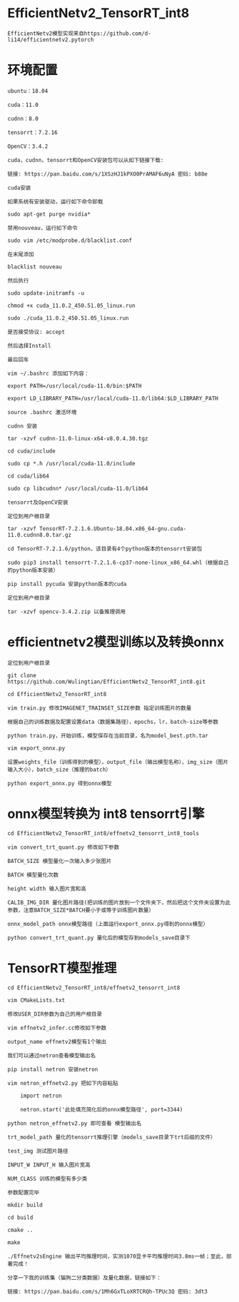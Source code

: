 # EfficientNetv2_TensorRT_int8

    EfficientNetv2模型实现来自https://github.com/d-li14/efficientnetv2.pytorch

# 环境配置

    ubuntu：18.04

    cuda：11.0

    cudnn：8.0

    tensorrt：7.2.16

    OpenCV：3.4.2

    cuda，cudnn，tensorrt和OpenCV安装包可以从如下链接下载:

    链接: https://pan.baidu.com/s/1XSzHJ1kPXO0PrAMAF6uNyA 密码: b88e

    cuda安装

    如果系统有安装驱动，运行如下命令卸载

    sudo apt-get purge nvidia*

    禁用nouveau，运行如下命令

    sudo vim /etc/modprobe.d/blacklist.conf

    在末尾添加

    blacklist nouveau

    然后执行

    sudo update-initramfs -u

    chmod +x cuda_11.0.2_450.51.05_linux.run

    sudo ./cuda_11.0.2_450.51.05_linux.run

    是否接受协议: accept

    然后选择Install

    最后回车

    vim ~/.bashrc 添加如下内容：

    export PATH=/usr/local/cuda-11.0/bin:$PATH

    export LD_LIBRARY_PATH=/usr/local/cuda-11.0/lib64:$LD_LIBRARY_PATH

    source .bashrc 激活环境

    cudnn 安装

    tar -xzvf cudnn-11.0-linux-x64-v8.0.4.30.tgz

    cd cuda/include

    sudo cp *.h /usr/local/cuda-11.0/include

    cd cuda/lib64

    sudo cp libcudnn* /usr/local/cuda-11.0/lib64

    tensorrt及OpenCV安装

    定位到用户根目录

    tar -xzvf TensorRT-7.2.1.6.Ubuntu-18.04.x86_64-gnu.cuda-11.0.cudnn8.0.tar.gz

    cd TensorRT-7.2.1.6/python，该目录有4个python版本的tensorrt安装包

    sudo pip3 install tensorrt-7.2.1.6-cp37-none-linux_x86_64.whl（根据自己的python版本安装）

    pip install pycuda 安装python版本的cuda

    定位到用户根目录

    tar -xzvf opencv-3.4.2.zip 以备推理调用

# efficientnetv2模型训练以及转换onnx

    定位到用户根目录

    git clone https://github.com/Wulingtian/EfficientNetv2_TensorRT_int8.git

    cd EfficientNetv2_TensorRT_int8

    vim train.py 修改IMAGENET_TRAINSET_SIZE参数 指定训练图片的数量

    根据自己的训练数据及配置设置data（数据集路径），epochs，lr，batch-size等参数

    python train.py，开始训练，模型保存在当前目录，名为model_best.pth.tar

    vim export_onnx.py

    设置weights_file（训练得到的模型），output_file（输出模型名称），img_size（图片输入大小），batch_size（推理的batch）

    python export_onnx.py 得到onnx模型

# onnx模型转换为 int8 tensorrt引擎

    cd EfficientNetv2_TensorRT_int8/effnetv2_tensorrt_int8_tools

    vim convert_trt_quant.py 修改如下参数

    BATCH_SIZE 模型量化一次输入多少张图片

    BATCH 模型量化次数

    height width 输入图片宽和高

    CALIB_IMG_DIR 量化图片路径(把训练的图片放到一个文件夹下，然后把这个文件夹设置为此参数，注意BATCH_SIZE*BATCH要小于或等于训练图片数量）

    onnx_model_path onnx模型路径（上面运行export_onnx.py得到的onnx模型）

    python convert_trt_quant.py 量化后的模型存到models_save目录下
    
# TensorRT模型推理

    cd EfficientNetv2_TensorRT_int8/effnetv2_tensorrt_int8

    vim CMakeLists.txt

    修改USER_DIR参数为自己的用户根目录

    vim effnetv2_infer.cc修改如下参数

    output_name effnetv2模型有1个输出

    我们可以通过netron查看模型输出名

    pip install netron 安装netron

    vim netron_effnetv2.py 把如下内容粘贴

        import netron

        netron.start('此处填充简化后的onnx模型路径', port=3344)

    python netron_effnetv2.py 即可查看 模型输出名

    trt_model_path 量化的tensorrt推理引擎（models_save目录下trt后缀的文件）

    test_img 测试图片路径

    INPUT_W INPUT_H 输入图片宽高

    NUM_CLASS 训练的模型有多少类

    参数配置完毕

    mkdir build

    cd build

    cmake ..

    make

    ./Effnetv2sEngine 输出平均推理时间，实测1070显卡平均推理时间3.8ms一帧；至此，部署完成！

    分享一下我的训练集（猫狗二分类数据）及量化数据，链接如下：

    链接: https://pan.baidu.com/s/1Mh6GxTLoXRTCRQh-TPUc3Q 密码: 3dt3

